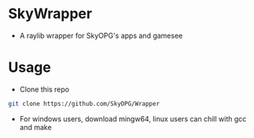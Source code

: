 # SkyWrapper
- A raylib wrapper for SkyOPG's apps and gamesee
# Usage
- Clone this repo
```sh
git clone https://github.com/SkyOPG/Wrapper
```
- For windows users, download mingw64, linux users can chill with gcc and make